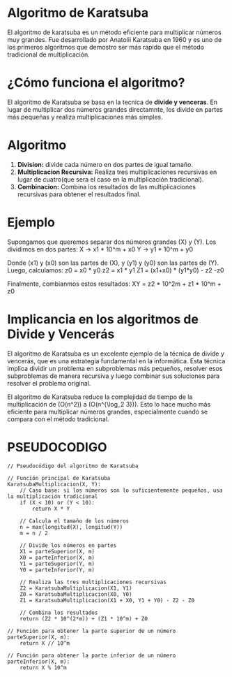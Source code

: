 # Algoritmo de Karatsuba
El algoritmo de karatsuba es un método eficiente para multiplicar números muy grandes. 
Fue desarrollado por Anatolii Karatsuba en 1960 y es uno de los primeros algoritmos que demostro ser más rapido que el método tradicional de multiplicación.

# ¿Cómo funciona el algoritmo?
El algoritmo de Karatsuba se basa en la tecnica de **divide y venceras**. En lugar de multiplicar dos números grandes directamnte, los divide en partes más pequeñas y realiza multiplicaciones más simples.

# Algoritmo
1. **Division:** divide cada número en dos partes de igual tamaño.
2. **Multiplicacion Recursiva:** Realiza tres multiplicaciones recursivas en lugar de cuatro(que sera el caso en la multiplicación tradicional).
3. **Combinacion:** Combina los resultados de las multiplicaciones recursivas para obtener el resultados final.
# Ejemplo 
Supongamos que queremos separar dos números grandes (X) y (Y). Los dividimos en dos partes:
X -> x1 * 10^m + x0
Y -> y1 * 10^m + y0

Donde (x1) y (x0) son las partes de (X), y (y1) y (y0) son las partes de (Y). Luego, calculamos:
z0 = x0 * y0
z2 = x1 * y1
Z1 = (x1+x0) * (y1*y0) - z2 -z0

Finalmente, combianmos estos resultados:
XY = z2 * 10^2m + z1 * 10^m + z0

# Implicancia en los algoritmos de Divide y Vencerás
El algoritmo de Karatsuba es un excelente ejemplo de la técnica de divide y vencerás, que es una estrategia fundamental en la informática. Esta técnica implica dividir un problema en subproblemas más pequeños, resolver esos subproblemas de manera recursiva y luego combinar sus soluciones para resolver el problema original.

El algoritmo de Karatsuba reduce la complejidad de tiempo de la multiplicación de (O(n^2)) a (O(n^{\log_2 3})). Esto lo hace mucho más eficiente para multiplicar números grandes, especialmente cuando se compara con el método tradicional.

# PSEUDOCODIGO
```
// Pseudocódigo del algoritmo de Karatsuba

// Función principal de Karatsuba
KaratsubaMultiplicacion(X, Y):
    // Caso base: si los números son lo suficientemente pequeños, usa la multiplicación tradicional
    if (X < 10) or (Y < 10):
        return X * Y

    // Calcula el tamaño de los números
    n = max(longitud(X), longitud(Y))
    m = n / 2

    // Divide los números en partes
    X1 = parteSuperior(X, m)
    X0 = parteInferior(X, m)
    Y1 = parteSuperior(Y, m)
    Y0 = parteInferior(Y, m)

    // Realiza las tres multiplicaciones recursivas
    Z2 = KaratsubaMultiplicacion(X1, Y1)
    Z0 = KaratsubaMultiplicacion(X0, Y0)
    Z1 = KaratsubaMultiplicacion(X1 + X0, Y1 + Y0) - Z2 - Z0

    // Combina los resultados
    return (Z2 * 10^(2*m)) + (Z1 * 10^m) + Z0

// Función para obtener la parte superior de un número
parteSuperior(X, m):
    return X // 10^m

// Función para obtener la parte inferior de un número
parteInferior(X, m):
    return X % 10^m
```
